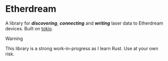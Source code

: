 # Etherdream

A library for ***discovering***, ***connecting*** and ***writing*** laser data to Etherdream devices. Built on [tokio](https://tokio.rs/).

> [!WARNING]
> This library is a strong work-in-progress as I learn Rust. Use at your own risk.